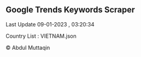 

## Google Trends Keywords Scraper 
 
Last Update 09-01-2023 , 03:20:34

Country List :
VIETNAM.json



© Abdul Muttaqin 
